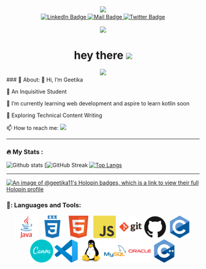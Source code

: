 <!-- <div id="header" align="center">
  <img src="https://media.giphy.com/media/hqU2KkjW5bE2v2Z7Q2/giphy.gif" width="250"/> -->
 
 <div id="header" align="center">
  <img src="https://media.giphy.com/media/HwBlFQZFcAoUcPHZdX/giphy.gif"width="200"/>

<div id="badges">
  <a href="https://www.linkedin.com/in/geetika-padam-544033226/">
    <img src="https://img.shields.io/badge/LinkedIn-blue?style=for-the-badge&logo=linkedin&logoColor=white" alt="LinkedIn Badge"/>
  </a>
 
 <a href="mailto:geetikapadam1106@gmail.com">
    <img src="https://img.shields.io/badge/Gmail-white?style=for-the-badge&logo=Mail&logoColor=white" alt="Mail Badge"/>
  </a>
 
  <a href="https://twitter.com/geetika_padam">
    <img src="https://img.shields.io/badge/Twitter-blue?style=for-the-badge&logo=twitter&logoColor=white" alt="Twitter Badge"/>
   </a>
</div>
  <img src="https://komarev.com/ghpvc/?username=Gpadam11&style=flat-square&color=blue" alt=""/>
 </div>
 
  <div id="header" align="center">
  <img src="https://media.giphy.com/media/dWesBcTLavkZuG35MI/giphy.gif"width="400" height=:350/>
 <h1>
  hey there
  <img src="https://media.giphy.com/media/hvRJCLFzcasrR4ia7z/giphy.gif" width="30px"/>
</h1>
</div>
<div align="center">
   <a href="https://github.com/DenverCoder1/readme-typing-svg"><img src="https://readme-typing-svg.herokuapp.com?lines=+Computer+Science+Student+;Frontend%20Web%20Developer+;+Loves%20Coding;+Always%20learning%20new%20things&centre=true"></a></div>
### 📝 About:
👋 Hi, I’m Geetika
  
  🧠 An Inquisitive Student
  
  🌱 I’m currently learning web development and aspire to learn kotlin soon
  
  📖 Exploring Technical Content Writing
  
   📫 How to reach me: 
  <a href="https://www.linkedin.com/in/geetika-padam-544033226/">
    <img src="https://img.shields.io/badge/-blue?style=for-the-badge&logo=linkedin&logoColor=white"/>
  </a>
 
<!---
Gpadam11/Gpadam11 is a ✨ special ✨ repository because its `README.md` (this file) appears on your GitHub profile.
You can click the Preview link to take a look at your changes.
--->

---

### :fire: My Stats :

![Github stats](https://github-readme-stats.vercel.app/api?username=Gpadam11&theme=highcontrast&show_icons=true&count_private=true)
[![GitHub Streak](https://github-readme-streak-stats.herokuapp.com/?user=Gpadam11)
[![Top Langs](https://github-readme-stats.vercel.app/api/top-langs/?username=Gpadam11&langs_count=8)](https://github.com/Gpadam11/github-readme-stats)

    
---

<!-- 
[![@geetika11's Holopin board](https://www.holopin.io/@geetika11#)](https://www.holopin.io/@geetika11#) -->

[![An image of @geetika11's Holopin badges, which is a link to view their full Holopin profile](https://holopin.me/geetika11)](https://holopin.io/@geetika11)

### 🔨: Languages and Tools: 

<div  align="center">
  <img src="https://github.com/devicons/devicon/blob/master/icons/java/java-original-wordmark.svg" title="Java" alt="Java" width="60" height="60"/>&nbsp;
  <img src="https://github.com/devicons/devicon/blob/master/icons/css3/css3-plain-wordmark.svg"  title="CSS" alt="CSS" width="60" height="60"/>&nbsp;
  <img src="https://github.com/devicons/devicon/blob/master/icons/html5/html5-original.svg" title="HTML" alt="HTML" width="60" height="60"/>&nbsp;
  <img src="https://github.com/devicons/devicon/blob/master/icons/javascript/javascript-original.svg" title="JavaScript" alt="JavaScript" width="60" height="60"/>&nbsp;
  <img src="https://github.com/devicons/devicon/blob/master/icons/git/git-original-wordmark.svg" title="Git" **alt="Git" width="60" height="60"/>
  <img src="https://github.com/devicons/devicon/blob/1119b9f84c0290e0f0b38982099a2bd027a48bf1/icons/github/github-original.svg" title="Github" **alt="Github" width="60" height="60"/>
  <img src="https://github.com/devicons/devicon/blob/1119b9f84c0290e0f0b38982099a2bd027a48bf1/icons/c/c-original.svg" title="C" **alt="C" width="60" height="60"/>
  <img src="https://github.com/devicons/devicon/blob/1119b9f84c0290e0f0b38982099a2bd027a48bf1/icons/canva/canva-original.svg" title="Canva" **alt="Canva" width="60" height="60"/>
  <img src="https://github.com/devicons/devicon/blob/1119b9f84c0290e0f0b38982099a2bd027a48bf1/icons/vscode/vscode-original.svg" title="VSCode" **alt="VSCode" width="60" height="60"/>
  <img src="https://github.com/devicons/devicon/blob/1119b9f84c0290e0f0b38982099a2bd027a48bf1/icons/linux/linux-original.svg" title="VSCode" **alt="Linux" width="60" height="60"/>
 <img src="https://github.com/devicons/devicon/blob/1119b9f84c0290e0f0b38982099a2bd027a48bf1/icons/mysql/mysql-original-wordmark.svg" title="MySql" **alt="VSCode" width="60" height="60"/>
 <img src="https://github.com/devicons/devicon/blob/1119b9f84c0290e0f0b38982099a2bd027a48bf1/icons/oracle/oracle-original.svg" title="Oracle" **alt="VSCode" width="60" height="60"/>
 <img src="https://raw.githubusercontent.com/devicons/devicon/master/icons/cplusplus/cplusplus-original.svg" title="VSCode" **alt="Cplusplus" width="60" height="60"/>
  

  
</div>
